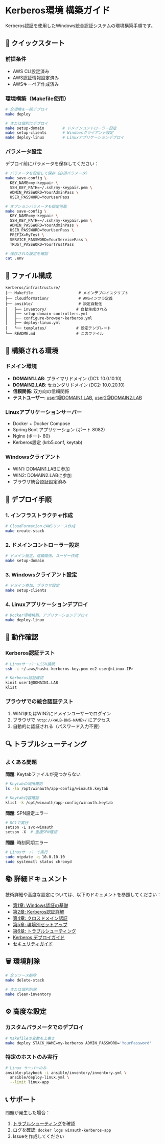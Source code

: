 # Kerberos環境 構築ガイド

Kerberos認証を使用したWindows統合認証システムの環境構築手順です。

## 🚀 クイックスタート

### 前提条件
- AWS CLI設定済み
- AWS認証情報設定済み
- AWSキーペア作成済み

### 環境構築（Makefile使用）

```bash
# 全環境を一括デプロイ
make deploy

# または個別にデプロイ
make setup-domain        # ドメインコントローラー設定
make setup-clients       # Windowsクライアント設定
make deploy-linux        # Linuxアプリケーションデプロイ
```

### パラメータ設定

デプロイ前にパラメータを保存してください：

```bash
# パラメータを設定して保存（必須パラメータ）
make save-config \
  KEY_NAME=my-keypair \
  SSH_KEY_PATH=~/.ssh/my-keypair.pem \
  ADMIN_PASSWORD=YourAdminPass \
  USER_PASSWORD=YourUserPass

# オプションパラメータも指定可能
make save-config \
  KEY_NAME=my-keypair \
  SSH_KEY_PATH=~/.ssh/my-keypair.pem \
  ADMIN_PASSWORD=YourAdminPass \
  USER_PASSWORD=YourUserPass \
  PREFIX=MyTest \
  SERVICE_PASSWORD=YourServicePass \
  TRUST_PASSWORD=YourTrustPass

# 保存された設定を確認
cat .env
```

## 📁 ファイル構成

```
kerberos/infrastructure/
├── Makefile                    # メインデプロイスクリプト
├── cloudformation/             # AWSインフラ定義
├── ansible/                    # 設定自動化
│   ├── inventory/             # 自動生成される
│   ├── setup-domain-controllers.yml
│   ├── configure-browser-kerberos.yml
│   ├── deploy-linux.yml
│   └── templates/             # 設定テンプレート
└── README.md                  # このファイル
```

## 🔧 構築される環境

### ドメイン環境
- **DOMAIN1.LAB**: プライマリドメイン (DC1: 10.0.10.10)
- **DOMAIN2.LAB**: セカンダリドメイン (DC2: 10.0.20.10)
- **信頼関係**: 双方向の信頼関係
- **テストユーザー**: user1@DOMAIN1.LAB, user2@DOMAIN2.LAB

### Linuxアプリケーションサーバー
- Docker + Docker Compose
- Spring Boot アプリケーション (ポート 8082)
- Nginx (ポート 80)
- Kerberos設定 (krb5.conf, keytab)

### Windowsクライアント
- WIN1: DOMAIN1.LABに参加
- WIN2: DOMAIN2.LABに参加
- ブラウザ統合認証設定済み

## 📝 デプロイ手順

### 1. インフラストラクチャ作成
```bash
# CloudFormationでAWSリソース作成
make create-stack
```

### 2. ドメインコントローラー設定
```bash
# ドメイン設定、信頼関係、ユーザー作成
make setup-domain
```

### 3. Windowsクライアント設定
```bash
# ドメイン参加、ブラウザ設定
make setup-clients
```

### 4. Linuxアプリケーションデプロイ
```bash
# Docker環境構築、アプリケーションデプロイ
make deploy-linux
```

## 🧪 動作確認

### Kerberos認証テスト
```bash
# LinuxサーバーにSSH接続
ssh -i ~/.aws/hashi-kerberos-key.pem ec2-user@<Linux-IP>

# Kerberos認証確認
kinit user1@DOMAIN1.LAB
klist
```

### ブラウザでの統合認証テスト
1. WIN1またはWIN2にドメインユーザーでログイン
2. ブラウザで `http://<ALB-DNS-NAME>/` にアクセス
3. 自動的に認証される（パスワード入力不要）

## 🔍 トラブルシューティング

### よくある問題

**問題**: Keytabファイルが見つからない
```bash
# Keytabの場所確認
ls -la /opt/winauth/app-config/winauth.keytab

# Keytab内容確認
klist -k /opt/winauth/app-config/winauth.keytab
```

**問題**: SPN設定エラー
```powershell
# DC1で実行
setspn -L svc-winauth
setspn -X  # 重複SPN確認
```

**問題**: 時刻同期エラー
```bash
# Linuxサーバーで実行
sudo ntpdate -q 10.0.10.10
sudo systemctl status chronyd
```

## 📚 詳細ドキュメント

技術詳細や高度な設定については、以下のドキュメントを参照してください：

- [第1章: Windows認証の基礎](/docs/01_OVERVIEW.md)
- [第2章: Kerberos認証詳解](/docs/02_KERBEROS.md)
- [第4章: クロスドメイン認証](/docs/04_CROSS_DOMAIN.md)
- [第5章: 環境別セットアップ](/docs/05_SETUP.md)
- [第6章: トラブルシューティング](/docs/06_TROUBLESHOOTING.md)
- [Kerberos デプロイガイド](/docs/DEPLOYMENT_GUIDE_KERBEROS.md)
- [セキュリティガイド](/docs/SECURITY.md)

## 🗑️ 環境削除

```bash
# 全リソース削除
make delete-stack

# または個別削除
make clean-inventory
```

## ⚙️ 高度な設定

### カスタムパラメータでのデプロイ
```bash
# Makefileの変数を上書き
make deploy STACK_NAME=my-kerberos ADMIN_PASSWORD='YourPassword'
```

### 特定のホストのみ実行
```bash
# Linux サーバーのみ
ansible-playbook -i ansible/inventory/inventory.yml \
  ansible/deploy-linux.yml \
  --limit linux-app
```

## 📞 サポート

問題が発生した場合：
1. [トラブルシューティング](/docs/06_TROUBLESHOOTING.md)を確認
2. ログを確認: `docker logs winauth-kerberos-app`
3. Issueを作成してください
